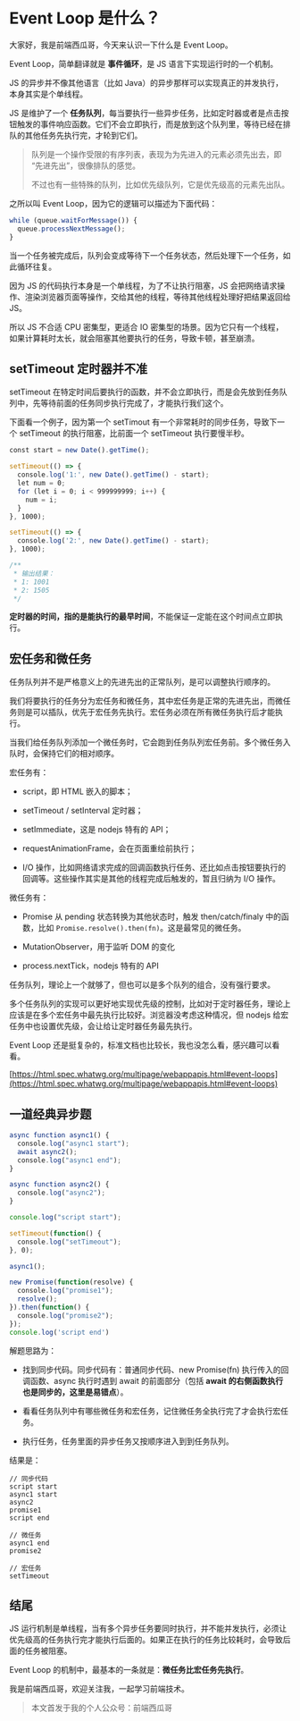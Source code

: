 
# Event Loop 是什么？

大家好，我是前端西瓜哥，今天来认识一下什么是 Event Loop。

Event Loop，简单翻译就是 **事件循环**，是 JS 语言下实现运行时的一个机制。

JS 的异步并不像其他语言（比如 Java）的异步那样可以实现真正的并发执行，本身其实是个单线程。

JS 是维护了一个 **任务队列**，每当要执行一些异步任务，比如定时器或者是点击按钮触发的事件响应函数。它们不会立即执行，而是放到这个队列里，等待已经在排队的其他任务先执行完，才轮到它们。

> 队列是一个操作受限的有序列表，表现为为先进入的元素必须先出去，即 “先进先出”，很像排队的感觉。
> 
> 不过也有一些特殊的队列，比如优先级队列，它是优先级高的元素先出队。

之所以叫 Event Loop，因为它的逻辑可以描述为下面代码：

```js
while (queue.waitForMessage()) {
  queue.processNextMessage();
}
```

当一个任务被完成后，队列会变成等待下一个任务状态，然后处理下一个任务，如此循环往复。

因为 JS 的代码执行本身是一个单线程，为了不让执行阻塞，JS 会把网络请求操作、渲染浏览器页面等操作，交给其他的线程，等待其他线程处理好把结果返回给 JS。

所以 JS 不合适 CPU 密集型，更适合 IO 密集型的场景。因为它只有一个线程，如果计算耗时太长，就会阻塞其他要执行的任务，导致卡顿，甚至崩溃。

setTimeout 定时器并不准
-----------------

setTimeout 在特定时间后要执行的函数，并不会立即执行，而是会先放到任务队列中，先等待前面的任务同步执行完成了，才能执行我们这个。

下面看一个例子，因为第一个 setTimout 有一个非常耗时的同步任务，导致下一个 setTimeout 的执行阻塞，比前面一个 setTimeout 执行要慢半秒。

```js
const start = new Date().getTime();

setTimeout(() => {
  console.log('1:', new Date().getTime() - start);
  let num = 0;
  for (let i = 0; i < 999999999; i++) {
    num = i;
  }
}, 1000);

setTimeout(() => {
  console.log('2:', new Date().getTime() - start);
}, 1000);

/**
 * 输出结果：
 * 1: 1001
 * 2: 1505
 */
```

**定时器的时间，指的是能执行的最早时间**，不能保证一定能在这个时间点立即执行。

宏任务和微任务
-------

任务队列并不是严格意义上的先进先出的正常队列，是可以调整执行顺序的。

我们将要执行的任务分为宏任务和微任务，其中宏任务是正常的先进先出，而微任务则是可以插队，优先于宏任务先执行。宏任务必须在所有微任务执行后才能执行。

当我们给任务队列添加一个微任务时，它会跑到任务队列宏任务前。多个微任务入队时，会保持它们的相对顺序。

宏任务有：

*   script，即 HTML 嵌入的脚本；
    
*   setTimeout / setInterval 定时器；
    
*   setImmediate，这是 nodejs 特有的 API；
    
*   requestAnimationFrame，会在页面重绘前执行；
    
*   I/O 操作，比如网络请求完成的回调函数执行任务、还比如点击按钮要执行的回调等。这些操作其实是其他的线程完成后触发的，暂且归纳为 I/O 操作。
    

微任务有：

*   Promise 从 pending 状态转换为其他状态时，触发 then/catch/finaly 中的函数，比如 `Promise.resolve().then(fn)`。这是最常见的微任务。
    
*   MutationObserver，用于监听 DOM 的变化
    
*   process.nextTick，nodejs 特有的 API
    

任务队列，理论上一个就够了，但也可以是多个队列的组合，没有强行要求。

多个任务队列的实现可以更好地实现优先级的控制，比如对于定时器任务，理论上应该是在多个宏任务中最先执行比较好。浏览器没考虑这种情况，但 nodejs 给宏任务中也设置优先级，会让给让定时器任务最先执行。

Event Loop 还是挺复杂的，标准文档也比较长，我也没怎么看，感兴趣可以看看。

[https://html.spec.whatwg.org/multipage/webappapis.html#event-loops](https://html.spec.whatwg.org/multipage/webappapis.html#event-loops)

一道经典异步题
-------

```js
async function async1() {
  console.log("async1 start");
  await async2();
  console.log("async1 end");
}

async function async2() {
  console.log("async2");
}

console.log("script start");

setTimeout(function() {
  console.log("setTimeout");
}, 0);

async1();

new Promise(function(resolve) {
  console.log("promise1");
  resolve();
}).then(function() {
  console.log("promise2");
});
console.log('script end')
```

解题思路为：

*   找到同步代码。同步代码有：普通同步代码、new Promise(fn) 执行传入的回调函数、async 执行时遇到 await 的前面部分（包括 **await 的右侧函数执行也是同步的，这里是易错点**）。
    
*   看看任务队列中有哪些微任务和宏任务，记住微任务全执行完了才会执行宏任务。
    
*   执行任务，任务里面的异步任务又按顺序进入到到任务队列。
    

结果是：

```
// 同步代码
script start
async1 start
async2
promise1
script end

// 微任务
async1 end
promise2

// 宏任务
setTimeout
```

结尾
--

JS 运行机制是单线程，当有多个异步任务要同时执行，并不能并发执行，必须让优先级高的任务执行完才能执行后面的。如果正在执行的任务比较耗时，会导致后面的任务被阻塞。

Event Loop 的机制中，最基本的一条就是：**微任务比宏任务先执行**。

我是前端西瓜哥，欢迎关注我，一起学习前端技术。

> 本文首发于我的个人公众号：前端西瓜哥